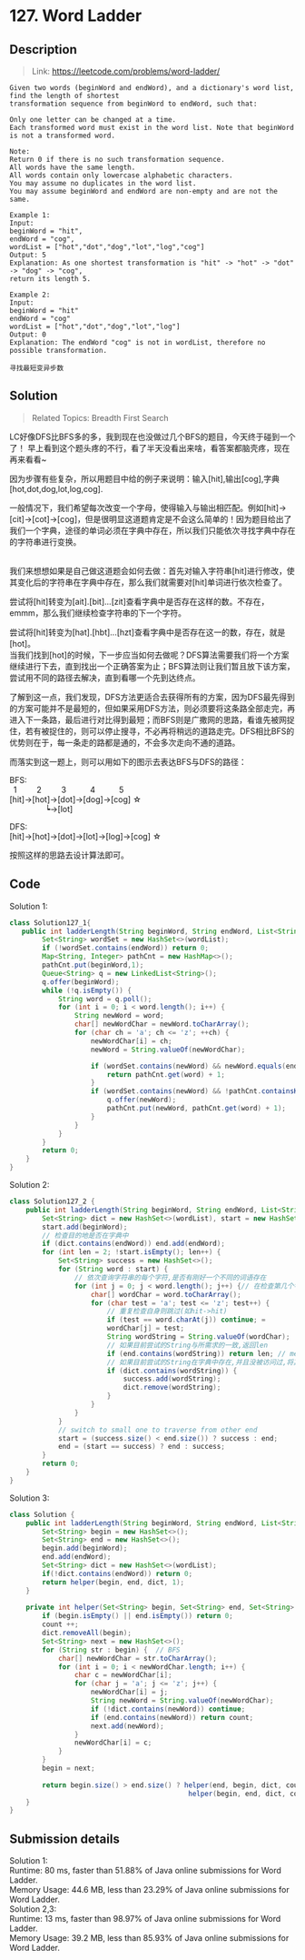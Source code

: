 # 127. Word Ladder

## Description
> Link: https://leetcode.com/problems/word-ladder/

```
Given two words (beginWord and endWord), and a dictionary's word list, find the length of shortest 
transformation sequence from beginWord to endWord, such that:

Only one letter can be changed at a time.
Each transformed word must exist in the word list. Note that beginWord is not a transformed word.

Note:
Return 0 if there is no such transformation sequence.
All words have the same length.
All words contain only lowercase alphabetic characters.
You may assume no duplicates in the word list.
You may assume beginWord and endWord are non-empty and are not the same.

Example 1:
Input:
beginWord = "hit",
endWord = "cog",
wordList = ["hot","dot","dog","lot","log","cog"]
Output: 5
Explanation: As one shortest transformation is "hit" -> "hot" -> "dot" -> "dog" -> "cog",
return its length 5.

Example 2:
Input:
beginWord = "hit"
endWord = "cog"
wordList = ["hot","dot","dog","lot","log"]
Output: 0
Explanation: The endWord "cog" is not in wordList, therefore no possible transformation.

寻找最短变异步数

```


## Solution

> Related Topics: Breadth First Search

LC好像DFS比BFS多的多，我到现在也没做过几个BFS的题目，今天终于碰到一个了！
早上看到这个题头疼的不行，看了半天没看出来啥，看答案都脑壳疼，现在再来看看~



因为步骤有些复杂，所以用题目中给的例子来说明：输入[hit],输出[cog],字典[hot,dot,dog,lot,log,cog].<br>

一般情况下，我们希望每次改变一个字母，使得输入与输出相匹配。例如[hit]->[cit]->[cot]->[cog]，但是很明显这道题肯定是不会这么简单的！因为题目给出了我们一个字典，途径的单词必须在字典中存在，所以我们只能依次寻找字典中存在的字符串进行变换。<br><br>

我们来想想如果是自己做这道题会如何去做：首先对输入字符串[hit]进行修改，使其变化后的字符串在字典中存在，那么我们就需要对[hit]单词进行依次检查了。<br>

尝试将[hit]转变为[ait].[bit]...[zit]查看字典中是否存在这样的数。不存在，emmm，那么我们继续检查字符串的下一个字符。<br>

尝试将[hit]转变为[hat].[hbt]...[hzt]查看字典中是否存在这一的数，存在，就是[hot]。<br>
当我们找到[hot]的时候，下一步应当如何去做呢？DFS算法需要我们将一个方案继续进行下去，直到找出一个正确答案为止；BFS算法则让我们暂且放下该方案，尝试用不同的路径去解决，直到看哪一个先到达终点。<br>

了解到这一点，我们发现，DFS方法更适合去获得所有的方案，因为DFS最先得到的方案可能并不是最短的，但如果采用DFS方法，则必须要将这条路全部走完，再进入下一条路，最后进行对比得到最短；而BFS则是广撒网的思路，看谁先被网捉住，若有被捉住的，则可以停止搜寻，不必再将稍远的道路走完。DFS相比BFS的优势则在于，每一条走的路都是通的，不会多次走向不通的道路。<br>

而落实到这一题上，则可以用如下的图示去表达BFS与DFS的路径：<br>
 
BFS: <br>
&ensp;1&ensp;&emsp;&emsp;2&emsp;&emsp;&ensp;3&emsp;&emsp;&ensp;&ensp;4&emsp;&emsp;&ensp;&ensp;5       
[hit]->[hot]->[dot]->[dog]->[cog] ☆    <br>
&emsp;&emsp;&emsp;&emsp;&ensp;┕->[lot] <br>


DFS: <br>
[hit]->[hot]->[dot]->[lot]->[log]->[cog] ☆ <br>

按照这样的思路去设计算法即可。


## Code
Solution 1: 
```java
class Solution127_1{
   public int ladderLength(String beginWord, String endWord, List<String> wordList) {
        Set<String> wordSet = new HashSet<>(wordList);
        if (!wordSet.contains(endWord)) return 0;
        Map<String, Integer> pathCnt = new HashMap<>();
        pathCnt.put(beginWord,1);
        Queue<String> q = new LinkedList<String>();
        q.offer(beginWord);
        while (!q.isEmpty()) {
            String word = q.poll();
            for (int i = 0; i < word.length(); i++) {
                String newWord = word;
                char[] newWordChar = newWord.toCharArray();
                for (char ch = 'a'; ch <= 'z'; ++ch) {
                    newWordChar[i] = ch;
                    newWord = String.valueOf(newWordChar);

                    if (wordSet.contains(newWord) && newWord.equals(endWord)) {
                        return pathCnt.get(word) + 1;
                    }
                    if (wordSet.contains(newWord) && !pathCnt.containsKey(newWord)) {
                        q.offer(newWord);
                        pathCnt.put(newWord, pathCnt.get(word) + 1);
                    }
                }
            }
        }
        return 0;
    }
}
```

Solution 2:
```java
class Solution127_2 {
    public int ladderLength(String beginWord, String endWord, List<String> wordList) {
        Set<String> dict = new HashSet<>(wordList), start = new HashSet<>(), end = new HashSet<>();
        start.add(beginWord);
        // 检查目的地是否在字典中
        if (dict.contains(endWord)) end.add(endWord); 
        for (int len = 2; !start.isEmpty(); len++) {
            Set<String> success = new HashSet<>();
            for (String word : start) {
                // 依次查询字符串的每个字符,是否有刚好一个不同的词语存在
                for (int j = 0; j < word.length(); j++) {// 在检查第几个字母
                    char[] wordChar = word.toCharArray();
                    for (char test = 'a'; test <= 'z'; test++) {
                        // 重复检查自身则跳过(如hit->hit)
                        if (test == word.charAt(j)) continue; =
                        wordChar[j] = test;
                        String wordString = String.valueOf(wordChar);
                        // 如果目前尝试的String与所需求的一致,返回len
                        if (end.contains(wordString)) return len; // meet from two ends
                        // 如果目前尝试的String在字典中存在,并且没被访问过,将其加入success中
                        if (dict.contains(wordString)) { 
                            success.add(wordString);
                            dict.remove(wordString);
                        } 
                    }
                }
            }
            // switch to small one to traverse from other end
            start = (success.size() < end.size()) ? success : end;
            end = (start == success) ? end : success;
        }
        return 0;
    }
}
```
Solution 3: 
```java
class Solution {
    public int ladderLength(String beginWord, String endWord, List<String> wordList) {
        Set<String> begin = new HashSet<>();
        Set<String> end = new HashSet<>();
        begin.add(beginWord);
        end.add(endWord);
        Set<String> dict = new HashSet<>(wordList);
        if(!dict.contains(endWord)) return 0;
        return helper(begin, end, dict, 1);
    }
    
    private int helper(Set<String> begin, Set<String> end, Set<String> dict, int count) {
        if (begin.isEmpty() || end.isEmpty()) return 0;
        count ++;
        dict.removeAll(begin);
        Set<String> next = new HashSet<>();
        for (String str : begin) {  // BFS
            char[] newWordChar = str.toCharArray();
            for (int i = 0; i < newWordChar.length; i++) {
                char c = newWordChar[i];
                for (char j = 'a'; j <= 'z'; j++) {
                    newWordChar[i] = j;
                    String newWord = String.valueOf(newWordChar);
                    if (!dict.contains(newWord)) continue;
                    if (end.contains(newWord)) return count;
                    next.add(newWord);
                }
                newWordChar[i] = c;
            }
        }
        begin = next; 
        
        return begin.size() > end.size() ? helper(end, begin, dict, count) : 
                                            helper(begin, end, dict, count);
    }
}
```

## Submission details
Solution 1:<br>
Runtime: 80 ms, faster than 51.88% of Java online submissions for Word Ladder.<br>
Memory Usage: 44.6 MB, less than 23.29% of Java online submissions for Word Ladder.<br>
Solution 2,3:<br>
Runtime: 13 ms, faster than 98.97% of Java online submissions for Word Ladder.<br>
Memory Usage: 39.2 MB, less than 85.93% of Java online submissions for Word Ladder.

